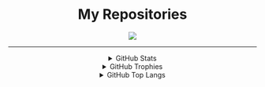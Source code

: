 
<h1 align="center">My Repositories</h1>
<div align="center">
<a href="https://github.com/bircni/Programming2">
  <img align="center" src="https://github-readme-stats.vercel.app/api/pin/?username=GitNether&repo=Programming2&layout=compact&theme=dark" />
</a>
</div>
<hr />
<div align="center">
<details>
  <summary>GitHub Stats</summary>

[![GitHub Stats Card]](https://github.com/GitNether)

</details>

<details>
  <summary>GitHub Trophies</summary>

[![GitHub Trophies]](https://github.com/ryo-ma/github-profile-trophy)

</details>

<details>
  <summary>GitHub Top Langs</summary>

[![GitHub Top Langs]](https://github.com/anuraghazra/github-readme-stats)

</details>
</div>
<!-- Links -->

[github stats card]: https://github-readme-stats.vercel.app/api/?username=GitNether&layout=compact&theme=dark&count_private=true
[github trophies]: https://github-profile-trophy.vercel.app/?username=GitNether&column=3&row=3&margin-w=18&margin-h=15&no-bg=true&title=Joined2020,Commits,Followers,Issues,Repositories
[github top langs]: https://github-readme-stats.vercel.app/api/top-langs/?username=GitNether&layout=compact&theme=dark&count_private=true
